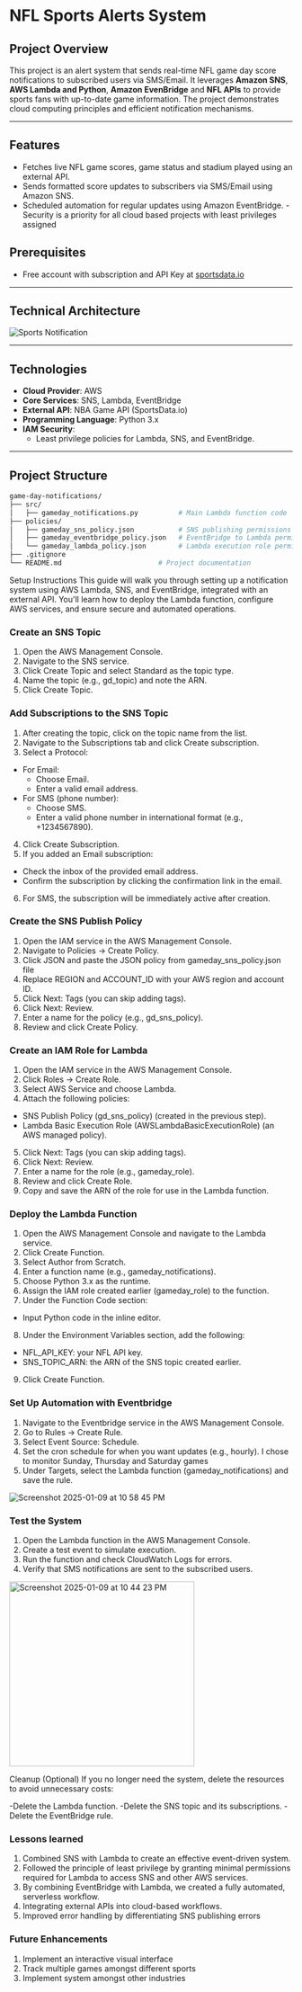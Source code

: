 
# NFL Sports Alerts System

## **Project Overview**
This project is an alert system that sends real-time NFL game day score notifications to subscribed users via SMS/Email. It leverages **Amazon SNS**, **AWS Lambda and Python**, **Amazon EvenBridge** and **NFL APIs** to provide sports fans with up-to-date game information. The project demonstrates cloud computing principles and efficient notification mechanisms.  

---

## **Features**
- Fetches live NFL game scores, game status and stadium played using an external API.
- Sends formatted score updates to subscribers via SMS/Email using Amazon SNS.
- Scheduled automation for regular updates using Amazon EventBridge.
-Security is a priority for all cloud based projects with least privileges assigned

## **Prerequisites**
- Free account with subscription and API Key at [sportsdata.io](https://sportsdata.io/)
---

## **Technical Architecture**
![Sports Notification](https://github.com/user-attachments/assets/d7a1f1b3-d426-4a1b-b69a-a525fa1ae726)

---


## **Technologies**
- **Cloud Provider**: AWS
- **Core Services**: SNS, Lambda, EventBridge
- **External API**: NBA Game API (SportsData.io)
- **Programming Language**: Python 3.x
- **IAM Security**:
  - Least privilege policies for Lambda, SNS, and EventBridge.

---

## **Project Structure**
```bash
game-day-notifications/
├── src/
│   ├── gameday_notifications.py          # Main Lambda function code
├── policies/
│   ├── gameday_sns_policy.json           # SNS publishing permissions
│   ├── gameday_eventbridge_policy.json   # EventBridge to Lambda permissions
│   └── gameday_lambda_policy.json        # Lambda execution role permissions
├── .gitignore
└── README.md                        # Project documentation
```

Setup Instructions
This guide will walk you through setting up a notification system using AWS Lambda, SNS, and EventBridge, integrated with an external API. You'll learn how to deploy the Lambda function, configure AWS services, and ensure secure and automated operations.

### **Create an SNS Topic**
1. Open the AWS Management Console.
2. Navigate to the SNS service.
3. Click Create Topic and select Standard as the topic type.
4. Name the topic (e.g., gd_topic) and note the ARN.
5. Click Create Topic.

### **Add Subscriptions to the SNS Topic**
1. After creating the topic, click on the topic name from the list.
2. Navigate to the Subscriptions tab and click Create subscription.
3. Select a Protocol:
- For Email:
  - Choose Email.
  - Enter a valid email address.
- For SMS (phone number):
  - Choose SMS.
  - Enter a valid phone number in international format (e.g., +1234567890).

4. Click Create Subscription.
5. If you added an Email subscription:
- Check the inbox of the provided email address.
- Confirm the subscription by clicking the confirmation link in the email.
6. For SMS, the subscription will be immediately active after creation.

### **Create the SNS Publish Policy**
1. Open the IAM service in the AWS Management Console.
2. Navigate to Policies → Create Policy.
3. Click JSON and paste the JSON policy from gameday_sns_policy.json file
4. Replace REGION and ACCOUNT_ID with your AWS region and account ID.
5. Click Next: Tags (you can skip adding tags).
6. Click Next: Review.
7. Enter a name for the policy (e.g., gd_sns_policy).
8. Review and click Create Policy.

### **Create an IAM Role for Lambda**
1. Open the IAM service in the AWS Management Console.
2. Click Roles → Create Role.
3. Select AWS Service and choose Lambda.
4. Attach the following policies:
- SNS Publish Policy (gd_sns_policy) (created in the previous step).
- Lambda Basic Execution Role (AWSLambdaBasicExecutionRole) (an AWS managed policy).
5. Click Next: Tags (you can skip adding tags).
6. Click Next: Review.
7. Enter a name for the role (e.g., gameday_role).
8. Review and click Create Role.
9. Copy and save the ARN of the role for use in the Lambda function.

### **Deploy the Lambda Function**
1. Open the AWS Management Console and navigate to the Lambda service.
2. Click Create Function.
3. Select Author from Scratch.
4. Enter a function name (e.g., gameday_notifications).
5. Choose Python 3.x as the runtime.
6. Assign the IAM role created earlier (gameday_role) to the function.
7. Under the Function Code section:
- Input Python code in the inline editor.
8. Under the Environment Variables section, add the following:
- NFL_API_KEY: your NFL API key.
- SNS_TOPIC_ARN: the ARN of the SNS topic created earlier.
9. Click Create Function.


### **Set Up Automation with Eventbridge**
1. Navigate to the Eventbridge service in the AWS Management Console.
2. Go to Rules → Create Rule.
3. Select Event Source: Schedule.
4. Set the cron schedule for when you want updates (e.g., hourly). I chose to monitor Sunday, Thursday and Saturday games
5. Under Targets, select the Lambda function (gameday_notifications) and save the rule.

![Screenshot 2025-01-09 at 10 58 45 PM](https://github.com/user-attachments/assets/c540a2a1-cc88-468a-b5c4-722f3be1b316)


### **Test the System**
1. Open the Lambda function in the AWS Management Console.
2. Create a test event to simulate execution.
3. Run the function and check CloudWatch Logs for errors.
4. Verify that SMS notifications are sent to the subscribed users.

<img width="329" alt="Screenshot 2025-01-09 at 10 44 23 PM" src="https://github.com/user-attachments/assets/822a4ae1-9697-4863-97d4-055414c07864" />

Cleanup (Optional)
If you no longer need the system, delete the resources to avoid unnecessary costs:

-Delete the Lambda function.
-Delete the SNS topic and its subscriptions.
-Delete the EventBridge rule.

### **Lessons learned**
1. Combined SNS with Lambda to create an effective event-driven system.
2. Followed the principle of least privilege by granting minimal permissions required for Lambda to access SNS and other AWS services.
3. By combining EventBridge with Lambda, we created a fully automated, serverless workflow.
4. Integrating external APIs into cloud-based workflows.
5. Improved error handling by differentiating SNS publishing errors


### **Future Enhancements**
1. Implement an interactive visual interface
2. Track multiple games amongst different sports
3. Implement system amongst other industries
